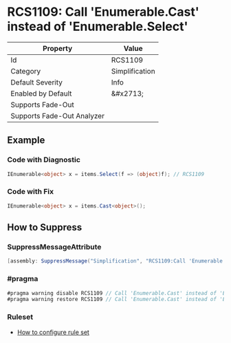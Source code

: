 # RCS1109: Call 'Enumerable\.Cast' instead of 'Enumerable\.Select'

| Property | Value |
| -------- | ----- |
| Id | RCS1109 |
| Category | Simplification |
| Default Severity | Info |
| Enabled by Default | &\#x2713; |
| Supports Fade\-Out |  |
| Supports Fade\-Out Analyzer |  |

## Example

### Code with Diagnostic

```csharp
IEnumerable<object> x = items.Select(f => (object)f); // RCS1109
```

### Code with Fix

```csharp
IEnumerable<object> x = items.Cast<object>();
```

## How to Suppress

### SuppressMessageAttribute

```csharp
[assembly: SuppressMessage("Simplification", "RCS1109:Call 'Enumerable.Cast' instead of 'Enumerable.Select'.", Justification = "<Pending>")]
```

### \#pragma

```csharp
#pragma warning disable RCS1109 // Call 'Enumerable.Cast' instead of 'Enumerable.Select'.
#pragma warning restore RCS1109 // Call 'Enumerable.Cast' instead of 'Enumerable.Select'.
```

### Ruleset

* [How to configure rule set](../HowToConfigureAnalyzers.md)
